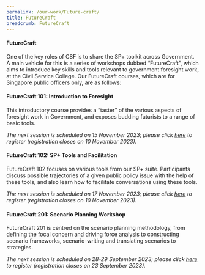 ```yaml
---
permalink: /our-work/Future-craft/
title: FutureCraft
breadcrumb: FutureCraft
---
```

#### **FutureCraft**

One of the key roles of CSF is to share the SP+ toolkit across Government. A main vehicle for this is a series of workshops dubbed “FutureCraft”, which aims to introduce key skills and tools relevant to government foresight work, at the Civil Service College. Our FutureCraft courses, which are for Singapore public officers only, are as follows:

#### **FutureCraft 101: Introduction to Foresight**

This introductory course provides  a “taster” of the various aspects of foresight work in Government, and exposes budding futurists to a range of basic tools. 

*The next session is scheduled on 15 November 2023; please click [here](https://register.csc.gov.sg/registration?courseId=300186&classNum=6) to register (registration closes on 10 November 2023).*

#### **FutureCraft 102: SP+ Tools and Facilitation**

FutureCraft 102 focuses on various tools from our SP+ suite. Participants discuss possible trajectories of a given public policy issue with the help of these tools, and also learn how to facilitate conversations using these tools.

*The next session is scheduled on 17 November 2023; please click [here](https://register.csc.gov.sg/registration?courseId=300187&classNum=6) to register (registration closes on 10 November 2023).*

 
#### **FutureCraft 201: Scenario Planning Workshop**

FutureCraft 201 is centred on the scenario planning methodology, from defining the focal concern and driving force analysis to constructing scenario frameworks, scenario-writing and translating scenarios to strategies.

*The next session is scheduled on 28-29 September 2023; please click [here](https://register.csc.gov.sg/registration?courseId=304756&classNum=3) to register (registration closes on 23 September 2023).*